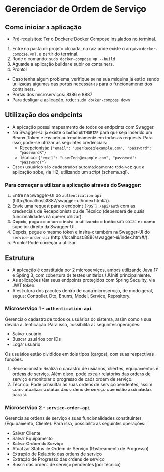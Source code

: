 # Gerenciador de Ordem de Serviço

## Como iniciar a aplicação
- Pré-requisitos: Ter o Docker e Docker Compose instalados no terminal.

1. Entre na pasta do projeto clonada, na raiz onde existe o arquivo `docker-compose.yml`, a partir do terminal.
2. Rode o comando: `sudo docker-compose up --build`
3. Aguarde a aplicação buildar e subir os containers.
4. Pronto!

- Caso tenha algum problema, verifique se na sua máquina já estão sendo utilizadas algumas das portas necessárias para o funcionamento dos containers.
- Portas dos microserviços: 8886 e 8887
- Para desligar a aplicação, rode: `sudo docker-compose down`

## Utilização dos endpoints
- A aplicação possui mapeamento de todos os endpoints com Swagger.
- Na Swagger-UI já existe o botão `AUTHORIZE` para que seja inserido um Bearer Token e enviado automaticamente em todas as requests. Para isso, pode-se utilizar as seguintes credenciais:
  - Recepcionista: `{"email": "userRecep@example.com", "password": "passwordR"}`
  - Técnico: `{"email": "userTech@example.com", "password": "passwordT"}`
- Esses usuários são cadastrados automaticamente toda vez que a aplicação sobe, via H2, utilizando um script (schema.sql).

### Para começar a utilizar a aplicação através do Swagger:
1. Entre na Swagger-UI do `authentication-api` (http://localhost:8887/swagger-ui/index.html#/).
2. Envie uma request para o endpoint `[POST] /api/auth` com as credenciais de Recepcionista ou de Técnico (dependerá de quais funcionalidades irá querer utilizar).
3. Depois, pegue o token e insira-o utilizando o botão `AUTHORIZE` no canto superior direito da Swagger-UI.
4. Depois, pegue o mesmo token e insira-o também na Swagger-UI do `service-order-api` (http://localhost:8886/swagger-ui/index.html#/).
5. Pronto! Pode começar a utilizar.

## Estrutura

- A aplicação é constituída por 2 microserviços, ambos utilizando Java 17 e Spring 3, com cobertura de testes unitários (JUnit) principalmente.
- As aplicações têm seus endpoints protegidos com Spring Security, via JWT token.
- A estrutura dos pacotes dentro de cada microserviço, de modo geral, segue: Controller, Dto, Enums, Model, Service, Repository.

### Microserviço 1 - `authentication-api`
Gerencia o cadastro de todos os usuários do sistema, assim como a sua devida autenticação. Para isso, possibilita as seguintes operações:
- Salvar usuário
- Buscar usuários por IDs
- Logar usuário

Os usuários estão divididos em dois tipos (cargos), com suas respectivas funções:

1. Recepcionista: Realiza o cadastro de usuários, clientes, equipamentos e ordens de serviço. Além disso, pode extrair relatórios das ordens de serviço e monitorar o progresso de cada ordem de serviço.
2. Técnico: Pode consultar as suas ordens de serviço pendentes, assim como atualizar o status das ordens de serviço que estão assinaladas para si.

### Microserviço 2 - `service-order-api`
Gerencia as ordens de serviço e suas funcionalidades constituintes (Equipamento, Cliente). Para isso, possibilita as seguintes operações:
- Salvar Cliente
- Salvar Equipamento
- Salvar Ordem de Serviço
- Atualizar Status de Ordem de Serviço (Rastreamento de Progresso)
- Extração de Relatório das ordens de serviço
- Extração de Progresso das ordens de serviço
- Busca das ordens de serviço pendentes (por técnico)
